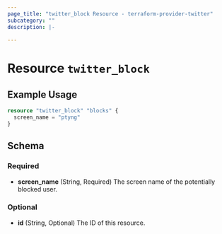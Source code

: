 ```yaml
---
page_title: "twitter_block Resource - terraform-provider-twitter"
subcategory: ""
description: |-
  
---
```


# Resource `twitter_block`



## Example Usage

```terraform
resource "twitter_block" "blocks" {
  screen_name = "ptyng"
}
```

## Schema

### Required

- **screen_name** (String, Required) The screen name of the potentially blocked user.

### Optional

- **id** (String, Optional) The ID of this resource.


